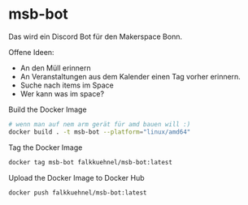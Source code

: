 # msb-bot

Das wird ein Discord Bot für den Makerspace Bonn.

Offene Ideen:
- An den Müll erinnern
- An Veranstaltungen aus dem Kalender einen Tag vorher erinnern.
- Suche nach items im Space
- Wer kann was im space?

Build the Docker Image
```bash
# wenn man auf nem arm gerät für amd bauen will :)
docker build . -t msb-bot --platform="linux/amd64"
```

Tag the Docker Image
```bash
docker tag msb-bot falkkuehnel/msb-bot:latest
```

Upload the Docker Image to Docker Hub
```bash
docker push falkkuehnel/msb-bot:latest 
```

